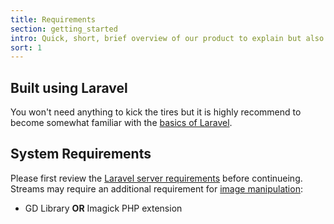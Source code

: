 ```yaml
---
title: Requirements
section: getting_started
intro: Quick, short, brief overview of our product to explain but also make them interested to try it out!
sort: 1
---
```


## Built using Laravel
You won't need anything to kick the tires but it is highly recommend to become somewhat familiar with the [basics of Laravel](https://laravel.com/docs/routing).

## System Requirements

Please first review the [Laravel server requirements](https://laravel.com/docs/installation#server-requirements) before continueing. Streams may require an additional requirement for [image manipulation](images):

- GD Library **OR** Imagick PHP extension